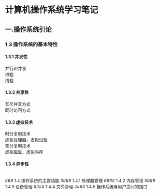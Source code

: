 # 计算机操作系统学习笔记
## 一.操作系统引论
### 1.3 操作系统的基本特性
#### 1.3.1 并发性
并行和并发<br>
进程<br>
线程<br>
#### 1.3.2 共享性
互斥共享方式<br>
同时访问方式<br>
#### 1.3.3 虚拟技术
时分复用技术<br>
   虚拟处理器，虚拟设备<br>
空分复用技术<br>
   虚拟磁盘，虚拟内存 <br>
#### 1.3.4 异步性
   <br>
### 1.4 操作系统的主要功能
#### 1.4.1 处理器管理
#### 1.4.2 内存管理
#### 1.4.3 设备管理
#### 1.4.4 文件管理
#### 1.4.5 操作系统与用户之间的接口
